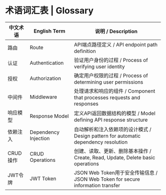 # 术语词汇表 | Glossary

| 中文术语 | English Term | 说明 / Description |
|----------|--------------|--------------------|
| 路由 | Route | API端点路径定义 / API endpoint path definition |
| 认证 | Authentication | 验证用户身份的过程 / Process of verifying user identity |
| 授权 | Authorization | 确定用户权限的过程 / Process of determining user permissions |
| 中间件 | Middleware | 处理请求和响应的组件 / Component that processes requests and responses |
| 响应模型 | Response Model | 定义API返回数据结构的模型 / Model defining API response structure |
| 依赖注入 | Dependency Injection | 自动解析和注入依赖项的设计模式 / Design pattern for automatic dependency resolution |
| CRUD操作 | CRUD Operations | 创建、读取、更新、删除基本操作 / Create, Read, Update, Delete basic operations |
| JWT令牌 | JWT Token | JSON Web Token用于安全传输信息 / JSON Web Token for secure information transfer |